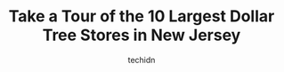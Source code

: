 ---
layout: ampstory
image: https://i0.wp.com/www.depkes.org/wp-content/uploads/2023/06/dollar-tree-0-in-new-jersey-1685967946.jpeg?resize=640,853
author: techidn
featured: false
description: Discover the impressive array of Dollar Tree options in New Jersey, where you can find 10 of the largest Dollar Tree establishments in the area. From renowned classics to hidden gems, New Je
title: Take a Tour of the 10 Largest Dollar Tree Stores in New Jersey
cover:
   title: Take a Tour of the 10 Largest Dollar Tree Stores in New Jersey
   subtitle: Rickpate
   background: https://www.depkes.org/wp-content/uploads/2023/06/dollar-tree-0-in-new-jersey-1685967946.jpeg

pages: 
 - layout: thirds
   top: <h1>#1 Dollar Tree</h1>
   bottom: "<p>Update Nov 2022-Still my favorite dollar store. Additional carts were available. One line for 2 cashiers worked well!One of the larger dollar stores, fully stocked. Clean</p>"
   background: https://www.depkes.org/wp-content/uploads/2023/06/dollar-tree-1-in-new-jersey-1685967947.jpeg
   backgroundblur: true
 - layout: thirds
   top: <h1>#2 Dollar Tree</h1>
   bottom: "<p>4390 US-130, Willingboro, NJ 08046, United States</p>"
   background: https://www.depkes.org/wp-content/uploads/2023/06/dollar-tree-2-in-new-jersey-1685967947.jpeg
   cta:
      link: https://www.depkes.org/blog/take-a-tour-of-the-10-largest-dollar-tree-stores-in-new-jersey/
      text: Take a Tour of the 10 Largest Dollar Tree Stores in New Jersey
 - layout: thirds
   top: <h1>#3 Dollar Tree</h1>
   bottom: "<p>1038 US-9, Parlin, NJ 08859, United States</p>"
   background: https://www.depkes.org/wp-content/uploads/2023/06/dollar-tree-3-in-new-jersey-1685967947.jpeg
   cta:
      link: https://www.depkes.org/blog/take-a-tour-of-the-10-largest-dollar-tree-stores-in-new-jersey/
      text: Take a Tour of the 10 Largest Dollar Tree Stores in New Jersey
 - layout: thirds
   top: <h1>#4 Dollar Tree</h1>
   bottom: "<p>500 NJ-38, Cherry Hill, NJ 08002, United States</p>"
   background: https://images.unsplash.com/photo-1574169208507-84376144848b?ixlib=rb-4.0.3&ixid=MnwxMjA3fDB8MHxwaG90by1wYWdlfHx8fGVufDB8fHx8&auto=format&fit=crop&w=640&h=853&q=80
   cta:
      link: https://www.depkes.org/blog/take-a-tour-of-the-10-largest-dollar-tree-stores-in-new-jersey/
      text: Take a Tour of the 10 Largest Dollar Tree Stores in New Jersey
 - layout: thirds
   top: <h1>#5 Dollar Tree</h1>
   bottom: "<p>1136 US-1, Edison, NJ 08817, United States</p>"
   background: https://images.unsplash.com/photo-1599422314077-f4dfdaa4cd09?ixlib=rb-4.0.3&ixid=MnwxMjA3fDB8MHxwaG90by1wYWdlfHx8fGVufDB8fHx8&auto=format&fit=crop&w=640&h=853&q=80
   cta:
      link: https://www.depkes.org/blog/take-a-tour-of-the-10-largest-dollar-tree-stores-in-new-jersey/
      text: Take a Tour of the 10 Largest Dollar Tree Stores in New Jersey
 - layout: thirds
   top: <h1>#6 Dollar Tree</h1>
   bottom: "<p>4037 US-130, Delran, NJ 08075, United States</p>"
   background: https://images.unsplash.com/photo-1567360425618-1594206637d2?ixlib=rb-4.0.3&ixid=MnwxMjA3fDB8MHxwaG90by1wYWdlfHx8fGVufDB8fHx8&auto=format&fit=crop&w=640&h=853&q=80
   cta:
      link: https://www.depkes.org/blog/take-a-tour-of-the-10-largest-dollar-tree-stores-in-new-jersey/
      text: Take a Tour of the 10 Largest Dollar Tree Stores in New Jersey
 - layout: thirds
   top: <h1>#7 Dollar Tree</h1>
   bottom: "<p>2151 Lemoine Ave, Fort Lee, NJ 07024, United States</p>"
   background: https://images.unsplash.com/photo-1547366785-564103df7e13?ixlib=rb-4.0.3&ixid=MnwxMjA3fDB8MHxwaG90by1wYWdlfHx8fGVufDB8fHx8&auto=format&fit=crop&w=640&h=853&q=80
   cta:
      link: https://www.depkes.org/blog/take-a-tour-of-the-10-largest-dollar-tree-stores-in-new-jersey/
      text: Take a Tour of the 10 Largest Dollar Tree Stores in New Jersey
 - layout: thirds
   middle: Continue reading...
   background: https://images.unsplash.com/photo-1546497974-b213c9efb599?ixlib=rb-4.0.3&ixid=MnwxMjA3fDB8MHxwaG90by1wYWdlfHx8fGVufDB8fHx8&auto=format&fit=crop&w=640&h=853&q=80
   cta:
      link: https://www.depkes.org/blog/take-a-tour-of-the-10-largest-dollar-tree-stores-in-new-jersey/
      text: Take a Tour of the 10 Largest Dollar Tree Stores in New Jersey
      
---